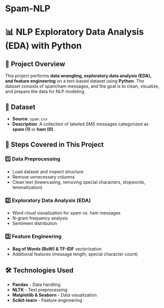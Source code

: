 # Spam-NLP
# 📊 NLP Exploratory Data Analysis (EDA) with Python  

## 📌 Project Overview  
This project performs **data wrangling, exploratory data analysis (EDA), and feature engineering** on a text-based dataset using **Python**. The dataset consists of spam/ham messages, and the goal is to clean, visualize, and prepare the data for NLP modeling.

## 📂 Dataset  
- **Source**: `spam.csv`
- **Description**: A collection of labeled SMS messages categorized as **spam (1)** or **ham (0)**.

## 🔧 Steps Covered in This Project  
### 1️⃣ Data Preprocessing  
- Load dataset and inspect structure  
- Remove unnecessary columns  
- Clean text (lowercasing, removing special characters, stopwords, lemmatization)  

### 2️⃣ Exploratory Data Analysis (EDA)  
- Word cloud visualization for spam vs. ham messages  
- N-gram frequency analysis  
- Sentiment distribution  

### 3️⃣ Feature Engineering  
- **Bag of Words (BoW) & TF-IDF** vectorization  
- Additional features (message length, special character count)  

## 🛠️ Technologies Used  
- **Pandas** - Data handling  
- **NLTK** - Text preprocessing  
- **Matplotlib & Seaborn** - Data visualization  
- **Scikit-learn** - Feature engineering  


